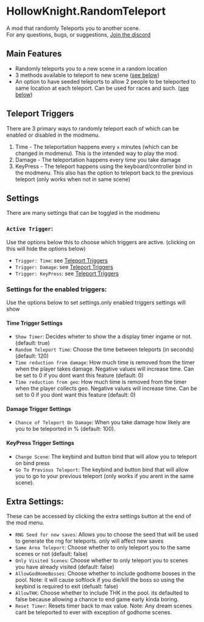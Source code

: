 # HollowKnight.RandomTeleport
A mod that randomly Teleports you to another scene.  
For any questions, bugs, or suggestions, [Join the discord](https://discord.gg/F6Y5TeFQ8j)

## Main Features
- Randomly teleports you to a new scene in a random location
- 3 methods available to teleport to new scene ([see below](#teleport-triggers))
- An option to have seeded teleports to allow 2 people to be teleported to same location at each teleport. Can be used for races and such. ([see below](#extra-settings))

## Teleport Triggers
There are 3 primary ways to randomly teleport each of which can be enabled or disabled in the modmenu.  
1. Time - The teleportation happens every `x` minutes (which can be changed in modmenu). This is the intended way to play the mod.
2. Damage - The teleportation happens every time you take damage
3. KeyPress - The teleport happens using the keyboard/controller bind in the modmenu. This also has the option to teleport back to the previous teleport (only works when not in same scene)

## Settings
There are many settings that can be toggled in the modmenu
### `Active Trigger`: 
  Use the options below this to choose which triggers are active. (clicking on this will hide the options below)
  * `Trigger: Time`: see [Teleport Triggers](#teleport-triggers)
  * `Trigger: Damage`: see [Teleport Triggers](#teleport-triggers)
  * `Trigger: KeyPress`: see [Teleport Triggers](#teleport-triggers)
### Settings for the enabled triggers:
  Use the options below to set settings.only enabled triggers settings will show
#### Time Trigger Settings
  * `Show Timer`: Decides wheter to show the a display timer ingame or not. (default: true)
  * `Random Teleport Time`: Choose the time between teleports (in seconds) (default: 120)
  * `Time reduction from damage`: How much time is removed from the timer when the player takes damage. Negative values will increase time. Can be set to 0 if you dont want this feature (default: 0)
  * `Time reduction from geo`: How much time is removed from the timer when the player collects geo. Negative values will increase time. Can be set to 0 if you dont want this feature (default: 0)
#### Damage Trigger Settings
  * `Chance of Teleport On Damage`: When you take damage how likely are you to be teleported in % (default: 100).
#### KeyPress Trigger Settings
  * `Change Scene`: The keybind and button bind that will allow you to teleport on bind press
  * `Go To Previous Teleport`: The keybind and button bind that will allow you to go to your previous teleport (only works if you arent in the same scene).
## Extra Settings:
These can be accessed by clicking the extra settings button at the end of the mod menu.
  * `RNG Seed for new saves`: Allows you to choose the seed that will be used to generate the rng for teleports. only will affect new saves
  * `Same Area Teleport`: Choose whether to only teleport you to the same scenes or not (default: false)
  * `Only Visited Scenes`: Choose whether to only teleport you to scenes you have already visited (default: false)
  * `AllowGodHomeBosses`: Choose whether to include godhome bosses in the pool. Note: it will cause softlock if you die/kill the boss so using the keybind is required to exit (defualt: false)
  * `AllowTHK`: Choose whether to include THK in the pool. its defaulted to false because allowing a chance to end game early kinda boring.
  * `Reset Timer`: Resets timer back to max value.
Note: Any dream scenes cant be teleported to ever with exception of godhome scenes.